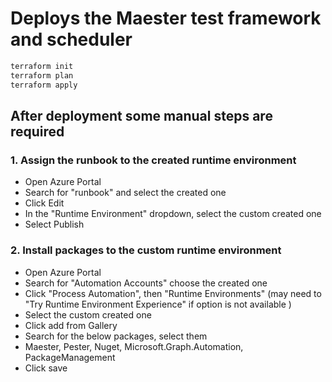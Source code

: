 # Deploys the Maester test framework and scheduler

```bash
terraform init
terraform plan
terraform apply 
```

## After deployment some manual steps are required

### 1. Assign the runbook to the created runtime environment
- Open Azure Portal
- Search for "runbook" and select the created one
- Click Edit
- In the "Runtime Environment" dropdown, select the custom created one
- Select Publish

### 2. Install packages to the custom runtime environment

- Open Azure Portal
- Search for "Automation Accounts" choose the created one
- Click "Process Automation", then "Runtime Environments" (may need to "Try Runtime Environment Experience" if option is not available )
- Select the custom created one
- Click add from Gallery
- Search for the below packages, select them
- Maester, Pester, Nuget, Microsoft.Graph.Automation, PackageManagement
- Click save

